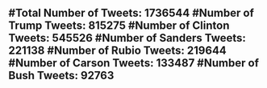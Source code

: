 #Total Number of Tweets: 1736544 
#Number of Trump Tweets: 815275
#Number of Clinton Tweets: 545526
#Number of Sanders Tweets: 221138
#Number of Rubio Tweets: 219644
#Number of Carson Tweets: 133487
#Number of Bush Tweets: 92763
---
